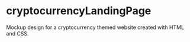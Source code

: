 # cryptocurrencyLandingPage
Mockup design for a cryptocurrency themed website created with HTML and CSS.
